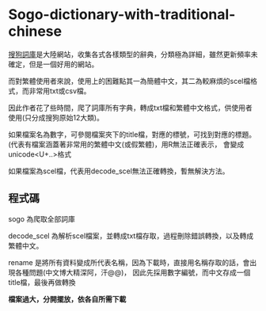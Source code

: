 # Sogo-dictionary-with-traditional-chinese

[搜狗詞庫](https://pinyin.sogou.com/dict/)是大陸網站，收集各式各樣類型的辭典，分類極為詳細，雖然更新頻率未確定，但是一個好用的網站。

而對繁體使用者來說，使用上的困難點其一為簡體中文，其二為較麻煩的scel檔格式，而非常用txt或csv檔。

因此作者花了些時間，爬了詞庫所有字典，轉成txt檔和繁體中文格式，供使用者使用(只分成搜狗原始12大類)。

如果檔案名為數字，可參閱檔案夾下的title檔，對應的標號，可找到對應的標題。(代表有檔案涵蓋著非常用的繁體中文(或假繁體)，用R無法正確表示，
會變成unicode<U+..>格式

如果檔案為scel檔，代表用decode_scel無法正確轉換，暫無解決方法。

## 程式碼

sogo 為爬取全部詞庫

decode_scel 為解析scel檔案，並轉成txt檔存取，過程刪除錯誤轉換，以及轉成繁體中文。

rename 是將所有資料變成所代表名稱，因為下載時，直接用名稱存取的話，會出現各種問題(中文博大精深阿，汗@@)，
因此先採用數字編號，而中文存成一個title檔，最後再做轉換




**檔案過大，分開擺放，依各自所需下載**
